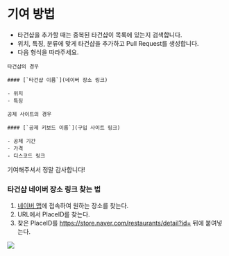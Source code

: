 # 기여 방법

- 타건샵을 추가할 때는 중복된 타건샵이 목록에 있는지 검색합니다.
- 위치, 특징, 분류에 맞게 타건샵을 추가하고 Pull Request를 생성합니다.
- 다음 형식을 따라주세요.

```
타건샵의 경우

#### [`타건샵 이름`](네이버 장소 링크)

- 위치
- 특징

공제 사이트의 경우

#### [`공제 키보드 이름`](구입 사이트 링크)

- 공제 기간
- 가격
- 디스코드 링크
```

기여해주셔서 정말 감사합니다!

### 타건샵 네이버 장소 링크 찾는 법

1. [네이버 맵](http://map.naver.com/)에 접속하여 원하는 장소를 찾는다.
2. URL에서 PlaceID를 찾는다.
3. 찾은 PlaceID를 https://store.naver.com/restaurants/detail?id= 뒤에 붙여넣는다.

![](./how-to-find-naver-place-link.gif)
